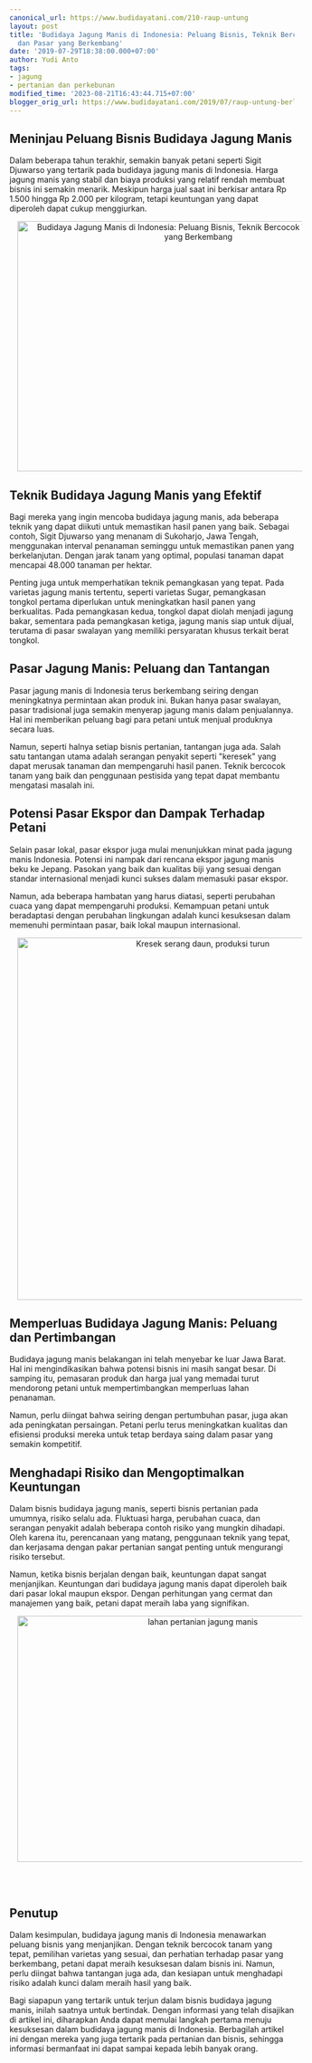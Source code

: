 ```yaml
---
canonical_url: https://www.budidayatani.com/210-raup-untung
layout: post
title: 'Budidaya Jagung Manis di Indonesia: Peluang Bisnis, Teknik Bercocok Tanam,
  dan Pasar yang Berkembang'
date: '2019-07-29T18:38:00.000+07:00'
author: Yudi Anto
tags:
- jagung
- pertanian dan perkebunan
modified_time: '2023-08-21T16:43:44.715+07:00'
blogger_orig_url: https://www.budidayatani.com/2019/07/raup-untung-berlipat-lewat-bisnis-dan.html
---
```


<h2>Meninjau Peluang Bisnis Budidaya Jagung Manis</h2><p>Dalam beberapa tahun terakhir, semakin banyak petani seperti Sigit Djuwarso yang tertarik pada budidaya jagung manis di Indonesia. Harga jagung manis yang stabil dan biaya produksi yang relatif rendah membuat bisnis ini semakin menarik. Meskipun harga jual saat ini berkisar antara Rp 1.500 hingga Rp 2.000 per kilogram, tetapi keuntungan yang dapat diperoleh dapat cukup menggiurkan.</p><div class="separator" style="clear: both; text-align: center;"><a href="https://blogger.googleusercontent.com/img/b/R29vZ2xl/AVvXsEjM7kVSlpVWAa9zO_CO0neIFQv4XjDu8Z2mkQiSjGDtTvQQ-G940bKY44RrFX2XhteMACy9cOMIlctQ-FV29RP5CuBjrltfcqItj76NeG7GFHuT5SfoQ5k6FmjWpJej14JOVfkRaMMeKYs9-W3R-vRdXWXaAK7UeKHQ0O9f8vEvQg46aRBEP9Y0-WUJ0C1Y/s422/jagung_800x551-2-768x529.jpg" imageanchor="1" style="margin-left: 1em; margin-right: 1em;"><img alt="Budidaya Jagung Manis di Indonesia: Peluang Bisnis, Teknik Bercocok Tanam, dan Pasar yang Berkembang" border="0" data-original-height="291" data-original-width="422" height="442" src="https://blogger.googleusercontent.com/img/b/R29vZ2xl/AVvXsEjM7kVSlpVWAa9zO_CO0neIFQv4XjDu8Z2mkQiSjGDtTvQQ-G940bKY44RrFX2XhteMACy9cOMIlctQ-FV29RP5CuBjrltfcqItj76NeG7GFHuT5SfoQ5k6FmjWpJej14JOVfkRaMMeKYs9-W3R-vRdXWXaAK7UeKHQ0O9f8vEvQg46aRBEP9Y0-WUJ0C1Y/w640-h442/jagung_800x551-2-768x529.jpg" width="640" /></a></div><h2>Teknik Budidaya Jagung Manis yang Efektif</h2><p>Bagi mereka yang ingin mencoba budidaya jagung manis, ada beberapa teknik yang dapat diikuti untuk memastikan hasil panen yang baik. Sebagai contoh, Sigit Djuwarso yang menanam di Sukoharjo, Jawa Tengah, menggunakan interval penanaman seminggu untuk memastikan panen yang berkelanjutan. Dengan jarak tanam yang optimal, populasi tanaman dapat mencapai 48.000 tanaman per hektar.</p><p>Penting juga untuk memperhatikan teknik pemangkasan yang tepat. Pada varietas jagung manis tertentu, seperti varietas Sugar, pemangkasan tongkol pertama diperlukan untuk meningkatkan hasil panen yang berkualitas. Pada pemangkasan kedua, tongkol dapat diolah menjadi jagung bakar, sementara pada pemangkasan ketiga, jagung manis siap untuk dijual, terutama di pasar swalayan yang memiliki persyaratan khusus terkait berat tongkol.</p><h2>Pasar Jagung Manis: Peluang dan Tantangan</h2><p>Pasar jagung manis di Indonesia terus berkembang seiring dengan meningkatnya permintaan akan produk ini. Bukan hanya pasar swalayan, pasar tradisional juga semakin menyerap jagung manis dalam penjualannya. Hal ini memberikan peluang bagi para petani untuk menjual produknya secara luas.</p><p>Namun, seperti halnya setiap bisnis pertanian, tantangan juga ada. Salah satu tantangan utama adalah serangan penyakit seperti "keresek" yang dapat merusak tanaman dan mempengaruhi hasil panen. Teknik bercocok tanam yang baik dan penggunaan pestisida yang tepat dapat membantu mengatasi masalah ini.</p><h2>Potensi Pasar Ekspor dan Dampak Terhadap Petani</h2><p>Selain pasar lokal, pasar ekspor juga mulai menunjukkan minat pada jagung manis Indonesia. Potensi ini nampak dari rencana ekspor jagung manis beku ke Jepang. Pasokan yang baik dan kualitas biji yang sesuai dengan standar internasional menjadi kunci sukses dalam memasuki pasar ekspor.</p><p>Namun, ada beberapa hambatan yang harus diatasi, seperti perubahan cuaca yang dapat mempengaruhi produksi. Kemampuan petani untuk beradaptasi dengan perubahan lingkungan adalah kunci kesuksesan dalam memenuhi permintaan pasar, baik lokal maupun internasional.</p><div class="separator" style="clear: both; text-align: center;"><a href="https://blogger.googleusercontent.com/img/b/R29vZ2xl/AVvXsEjQMTEuwzazfyQdZqvjqNspLB0y42A3VxbTwqhU696C5GeiZxGHmSOpSJ5rOAAt8DtKGlMGNxk1_C5OGY8PkP7Xurpf0eVuc1jVDvS_Rc43GumAKFL5-pzvS7fl55uteAdfu2a4cgxABr5j__9OrYvzxown3Vk99um4SfMeWCoHr8d0-cZeP3oY_kiotIFj/s345/jagung_603x600-2-300x300.jpg" imageanchor="1" style="margin-left: 1em; margin-right: 1em;"><img alt="Kresek serang daun, produksi turun" border="0" data-original-height="345" data-original-width="345" height="640" src="https://blogger.googleusercontent.com/img/b/R29vZ2xl/AVvXsEjQMTEuwzazfyQdZqvjqNspLB0y42A3VxbTwqhU696C5GeiZxGHmSOpSJ5rOAAt8DtKGlMGNxk1_C5OGY8PkP7Xurpf0eVuc1jVDvS_Rc43GumAKFL5-pzvS7fl55uteAdfu2a4cgxABr5j__9OrYvzxown3Vk99um4SfMeWCoHr8d0-cZeP3oY_kiotIFj/w640-h640/jagung_603x600-2-300x300.jpg" width="640" /></a></div><h2>Memperluas Budidaya Jagung Manis: Peluang dan Pertimbangan</h2><p>Budidaya jagung manis belakangan ini telah menyebar ke luar Jawa Barat. Hal ini mengindikasikan bahwa potensi bisnis ini masih sangat besar. Di samping itu, pemasaran produk dan harga jual yang memadai turut mendorong petani untuk mempertimbangkan memperluas lahan penanaman.</p><p>Namun, perlu diingat bahwa seiring dengan pertumbuhan pasar, juga akan ada peningkatan persaingan. Petani perlu terus meningkatkan kualitas dan efisiensi produksi mereka untuk tetap berdaya saing dalam pasar yang semakin kompetitif.</p><h2>Menghadapi Risiko dan Mengoptimalkan Keuntungan</h2><p>Dalam bisnis budidaya jagung manis, seperti bisnis pertanian pada umumnya, risiko selalu ada. Fluktuasi harga, perubahan cuaca, dan serangan penyakit adalah beberapa contoh risiko yang mungkin dihadapi. Oleh karena itu, perencanaan yang matang, penggunaan teknik yang tepat, dan kerjasama dengan pakar pertanian sangat penting untuk mengurangi risiko tersebut.</p><p>Namun, ketika bisnis berjalan dengan baik, keuntungan dapat sangat menjanjikan. Keuntungan dari budidaya jagung manis dapat diperoleh baik dari pasar lokal maupun ekspor. Dengan perhitungan yang cermat dan manajemen yang baik, petani dapat meraih laba yang signifikan.</p><div class="separator" style="clear: both; text-align: center;"><a href="https://blogger.googleusercontent.com/img/b/R29vZ2xl/AVvXsEg5ZhhMnj7Fhk1M6Muf2W4lV-v9ix-cj5MKuC75AjWLWfb0ZJ6i0k1SfkV4gvELksgtfcKa37wZhYKhhc1SQfYGhf4uDNMUy0pIjg-PK4LLaXSKlZhs30vvmIulwGQXTxXEOUAI2r1IQrv9lJAqQwz6VDrGp8z9a9zHpO_LE6anCPSQWI5UKvAfN42qRQJz/s300/jagung_800x544-2-300x204.jpg" imageanchor="1" style="margin-left: 1em; margin-right: 1em;"><img alt="lahan pertanian jagung manis" border="0" data-original-height="204" data-original-width="300" height="435" src="https://blogger.googleusercontent.com/img/b/R29vZ2xl/AVvXsEg5ZhhMnj7Fhk1M6Muf2W4lV-v9ix-cj5MKuC75AjWLWfb0ZJ6i0k1SfkV4gvELksgtfcKa37wZhYKhhc1SQfYGhf4uDNMUy0pIjg-PK4LLaXSKlZhs30vvmIulwGQXTxXEOUAI2r1IQrv9lJAqQwz6VDrGp8z9a9zHpO_LE6anCPSQWI5UKvAfN42qRQJz/w640-h435/jagung_800x544-2-300x204.jpg" width="640" /></a></div><br /><p><br /></p><h2>Penutup</h2><p>Dalam kesimpulan, budidaya jagung manis di Indonesia menawarkan peluang bisnis yang menjanjikan. Dengan teknik bercocok tanam yang tepat, pemilihan varietas yang sesuai, dan perhatian terhadap pasar yang berkembang, petani dapat meraih kesuksesan dalam bisnis ini. Namun, perlu diingat bahwa tantangan juga ada, dan kesiapan untuk menghadapi risiko adalah kunci dalam meraih hasil yang baik.</p><p>Bagi siapapun yang tertarik untuk terjun dalam bisnis budidaya jagung manis, inilah saatnya untuk bertindak. Dengan informasi yang telah disajikan di artikel ini, diharapkan Anda dapat memulai langkah pertama menuju kesuksesan dalam budidaya jagung manis di Indonesia. Berbagilah artikel ini dengan mereka yang juga tertarik pada pertanian dan bisnis, sehingga informasi bermanfaat ini dapat sampai kepada lebih banyak orang.</p>